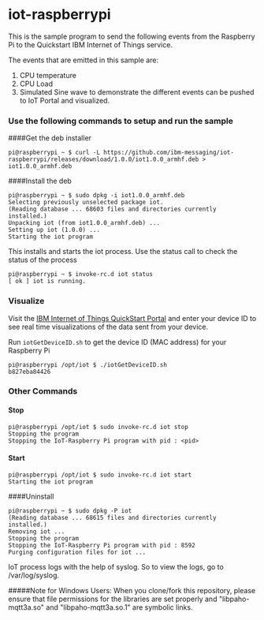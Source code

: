 iot-raspberrypi
===============
This is the sample program to send the following events from the Raspberry Pi to the Quickstart IBM Internet of Things service. 

The events that are emitted in this sample are:

1. CPU temperature
2. CPU Load
3. Simulated Sine wave to demonstrate the different events can be pushed to IoT Portal and visualized.

### Use the following commands to setup and run the sample


####Get the deb installer
```
pi@raspberrypi ~ $ curl -L https://github.com/ibm-messaging/iot-raspberrypi/releases/download/1.0.0/iot1.0.0_armhf.deb > iot1.0.0_armhf.deb
```

####Install the deb
```
pi@raspberrypi ~ $ sudo dpkg -i iot1.0.0_armhf.deb
Selecting previously unselected package iot.
(Reading database ... 68603 files and directories currently installed.)
Unpacking iot (from iot1.0.0_armhf.deb) ...
Setting up iot (1.0.0) ...
Starting the iot program
```

This installs and starts the iot process.  Use the status call to check the status of the process
```
pi@raspberrypi ~ $ invoke-rc.d iot status
[ ok ] iot is running.
```



### Visualize

Visit the [IBM Internet of Things QuickStart Portal](http://quickstart.internetofthings.ibmcloud.com/) and enter your device ID to see real time visualizations of the data sent from your device.

Run `iotGetDeviceID.sh` to get the device ID (MAC address) for your Raspberry Pi

```
pi@raspberrypi /opt/iot $ ./iotGetDeviceID.sh
b827eba84426
```


### Other Commands

#### Stop
```
pi@raspberrypi /opt/iot $ sudo invoke-rc.d iot stop
Stopping the program
Stopping the IoT-Raspberry Pi program with pid : <pid>
```

#### Start
```
pi@raspberrypi /opt/iot $ sudo invoke-rc.d iot start
Starting the iot program
```

####Uninstall
```
pi@raspberrypi ~ $ sudo dpkg -P iot
(Reading database ... 68615 files and directories currently installed.)
Removing iot ...
Stopping the program
Stopping the IoT-Raspberry Pi program with pid : 8592
Purging configuration files for iot ...
```

IoT process logs with the help of syslog. So to view the logs, go to /var/log/syslog. 


#####Note for Windows Users:
When you clone/fork this repository, please ensure that file permissions for the libraries are set properly and "libpaho-mqtt3a.so" and "libpaho-mqtt3a.so.1" are symbolic links. 
